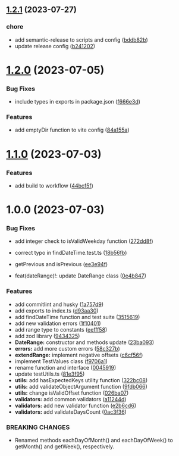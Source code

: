 ## [1.2.1](https://github.com/jschepke/easy-date-range/compare/v1.2.0...v1.2.1) (2023-07-27)


### chore

* add semantic-release to scripts and config ([bddb82b](https://github.com/jschepke/easy-date-range/commit/bddb82b8dcdaa0d2aa41e24a896b930324a65b1a))
* update release config ([b241202](https://github.com/jschepke/easy-date-range/commit/b241202c7bf5f53ba81f630fee0dce376c94115f))

# [1.2.0](https://github.com/jschepke/easy-date-range/compare/v1.1.0...v1.2.0) (2023-07-05)


### Bug Fixes

* include types in exports in package.json ([f666e3d](https://github.com/jschepke/easy-date-range/commit/f666e3d935414189e3230ca2ce05c6080a177f2c))


### Features

* add emptyDir function to vite config ([84a155a](https://github.com/jschepke/easy-date-range/commit/84a155ac8d4ff3502c4bb1d5f48f0678c8bbf2db))

# [1.1.0](https://github.com/jschepke/easy-date-range/compare/v1.0.0...v1.1.0) (2023-07-03)


### Features

* add build to workflow ([44bcf5f](https://github.com/jschepke/easy-date-range/commit/44bcf5ff04770164f86291210656c06923ca74a6))

# 1.0.0 (2023-07-03)


### Bug Fixes

* add integer check to isValidWeekday function ([272dd8f](https://github.com/jschepke/easy-date-range/commit/272dd8ff6f06207ee02397516d70ee1500ef3717))
* correct typo in findDateTime.test.ts ([18b56fb](https://github.com/jschepke/easy-date-range/commit/18b56fbc5f8641590df3c6a6e52d4c3adcb61bcd))
* getPrevious and isPrevious ([ee3e94f](https://github.com/jschepke/easy-date-range/commit/ee3e94f70aeef2cfa2ede628c19c74c8394d6084))


* feat(dateRange)!: update DateRange class ([0e4b847](https://github.com/jschepke/easy-date-range/commit/0e4b847f4e032f33dc463b44ff1e661ebbac7a44))


### Features

* add commitlint and husky ([1a757d9](https://github.com/jschepke/easy-date-range/commit/1a757d9469e7411303b34c07c35d48eca44697b2))
* add exports to index.ts ([d93aa30](https://github.com/jschepke/easy-date-range/commit/d93aa3058922a93910b2df118fa555ccdf1bb2b8))
* add findDateTime function and test suite ([3515619](https://github.com/jschepke/easy-date-range/commit/35156196a75636d19396c617bfd8bae2f5283eac))
* add new validation errors ([1f10401](https://github.com/jschepke/easy-date-range/commit/1f104016f58ac38ee46be4afae6cf0142868d44a))
* add range type to constants ([eefff58](https://github.com/jschepke/easy-date-range/commit/eefff58a036635222a2214106db6543c86b9152d))
* add zod library ([9434325](https://github.com/jschepke/easy-date-range/commit/94343251dd71680cb86e76ce42b57d21aaaf526b))
* **DateRange:** constructor and methods update ([23ba093](https://github.com/jschepke/easy-date-range/commit/23ba09394d0e674cc948de2c4e5546714b39ee99))
* **errors:** add more custom errors ([58c327b](https://github.com/jschepke/easy-date-range/commit/58c327bef104e97b812803c3826eef0a83fc5bbd))
* **extendRange:** implement negative offsets ([c6cf56f](https://github.com/jschepke/easy-date-range/commit/c6cf56f6cc52ec58752a72418a3337cd44d5b047))
* implement TestValues class ([f9706a1](https://github.com/jschepke/easy-date-range/commit/f9706a15f2fa711fe78038760a29e0268ef492d3))
* rename function and interface ([0045919](https://github.com/jschepke/easy-date-range/commit/00459193e097d58686515913a967657ec3ef9054))
* update testUtils.ts ([81e3f95](https://github.com/jschepke/easy-date-range/commit/81e3f95f537b7a4966a5b95d739f03f853be5806))
* **utils:** add hasExpectedKeys utility function ([322bc08](https://github.com/jschepke/easy-date-range/commit/322bc08e9698429fee1f4b57f83d54cec5edc6bd))
* **utils:** add validateObjectArgument function ([9fdb066](https://github.com/jschepke/easy-date-range/commit/9fdb06673bb515d6acf3b09ffc32ba1823c4df07))
* **utils:** change isValidOffset function ([026ba07](https://github.com/jschepke/easy-date-range/commit/026ba0775eccb468611850fc83e1c0e9ac91d3b1))
* **validators:** add common validators ([a11244d](https://github.com/jschepke/easy-date-range/commit/a11244d9c9c984b6a5708b3664d5a84909d9f0a6))
* **validators:** add new validator function ([e2b6cd6](https://github.com/jschepke/easy-date-range/commit/e2b6cd69a554f272847b0b6704d1fadfdbd00f96))
* **validators:** add validateDaysCount ([0ac3f36](https://github.com/jschepke/easy-date-range/commit/0ac3f36523a3760c7f3ac4fcd6c2d814c605d4da))


### BREAKING CHANGES

* Renamed methods eachDayOfMonth() and eachDayOfWeek()
to getMonth() and getWeek(), respectively.
